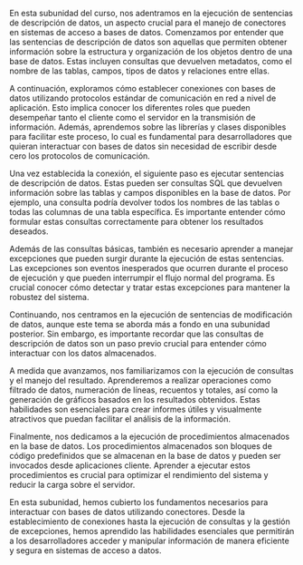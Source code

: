 En esta subunidad del curso, nos adentramos en la ejecución de sentencias de descripción de datos, un aspecto crucial para el manejo de conectores en sistemas de acceso a bases de datos. Comenzamos por entender que las sentencias de descripción de datos son aquellas que permiten obtener información sobre la estructura y organización de los objetos dentro de una base de datos. Estas incluyen consultas que devuelven metadatos, como el nombre de las tablas, campos, tipos de datos y relaciones entre ellas.

A continuación, exploramos cómo establecer conexiones con bases de datos utilizando protocolos estándar de comunicación en red a nivel de aplicación. Esto implica conocer los diferentes roles que pueden desempeñar tanto el cliente como el servidor en la transmisión de información. Además, aprendemos sobre las librerías y clases disponibles para facilitar este proceso, lo cual es fundamental para desarrolladores que quieran interactuar con bases de datos sin necesidad de escribir desde cero los protocolos de comunicación.

Una vez establecida la conexión, el siguiente paso es ejecutar sentencias de descripción de datos. Estas pueden ser consultas SQL que devuelven información sobre las tablas y campos disponibles en la base de datos. Por ejemplo, una consulta podría devolver todos los nombres de las tablas o todas las columnas de una tabla específica. Es importante entender cómo formular estas consultas correctamente para obtener los resultados deseados.

Además de las consultas básicas, también es necesario aprender a manejar excepciones que pueden surgir durante la ejecución de estas sentencias. Las excepciones son eventos inesperados que ocurren durante el proceso de ejecución y que pueden interrumpir el flujo normal del programa. Es crucial conocer cómo detectar y tratar estas excepciones para mantener la robustez del sistema.

Continuando, nos centramos en la ejecución de sentencias de modificación de datos, aunque este tema se aborda más a fondo en una subunidad posterior. Sin embargo, es importante recordar que las consultas de descripción de datos son un paso previo crucial para entender cómo interactuar con los datos almacenados.

A medida que avanzamos, nos familiarizamos con la ejecución de consultas y el manejo del resultado. Aprenderemos a realizar operaciones como filtrado de datos, numeración de líneas, recuentos y totales, así como la generación de gráficos basados en los resultados obtenidos. Estas habilidades son esenciales para crear informes útiles y visualmente atractivos que puedan facilitar el análisis de la información.

Finalmente, nos dedicamos a la ejecución de procedimientos almacenados en la base de datos. Los procedimientos almacenados son bloques de código predefinidos que se almacenan en la base de datos y pueden ser invocados desde aplicaciones cliente. Aprender a ejecutar estos procedimientos es crucial para optimizar el rendimiento del sistema y reducir la carga sobre el servidor.

En esta subunidad, hemos cubierto los fundamentos necesarios para interactuar con bases de datos utilizando conectores. Desde la establecimiento de conexiones hasta la ejecución de consultas y la gestión de excepciones, hemos aprendido las habilidades esenciales que permitirán a los desarrolladores acceder y manipular información de manera eficiente y segura en sistemas de acceso a datos.
